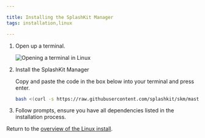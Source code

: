 ```yaml
---

title: Installing the SplashKit Manager
tags: installation,linux

---
```


1. Open up a terminal.

    ![Opening a terminal in Linux](images/install-gifs/Ubuntu/open-terminal.gif)

2. Install the SplashKit Manager

    Copy and paste the code in the box below into your terminal and press enter.

    ```bash
    bash <(curl -s https://raw.githubusercontent.com/splashkit/skm/master/install-scripts/skm-install.sh)
    ```

3. Follow prompts, ensure you have all dependencies listed in the installation process.

Return to the
[overview of the Linux install](/articles/installation/ubuntu).
